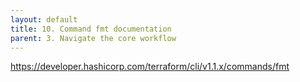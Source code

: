 ```yaml
---
layout: default
title: 10. Command fmt documentation
parent: 3. Navigate the core workflow
---
```


https://developer.hashicorp.com/terraform/cli/v1.1.x/commands/fmt